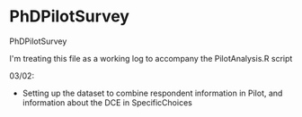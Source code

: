 # PhDPilotSurvey
PhDPilotSurvey

I'm treating this file as a working log to accompany the PilotAnalysis.R script

03/02:
- Setting up the dataset to combine respondent information in Pilot, and information about the DCE in SpecificChoices
